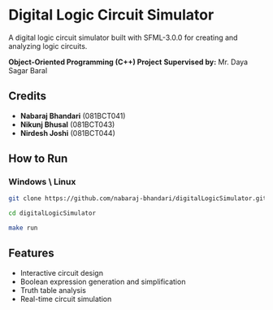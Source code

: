 # Digital Logic Circuit Simulator

A digital logic circuit simulator built with SFML-3.0.0 for creating and analyzing logic circuits.

**Object-Oriented Programming (C++) Project**
**Supervised by:** Mr. Daya Sagar Baral

## Credits

- **Nabaraj Bhandari** (081BCT041)
- **Nikunj Bhusal** (081BCT043)
- **Nirdesh Joshi** (081BCT044)


## How to Run

### Windows \ Linux

```bash
git clone https://github.com/nabaraj-bhandari/digitalLogicSimulator.git
```

```bash
cd digitalLogicSimulator
```

```bash
make run
```

## Features

- Interactive circuit design
- Boolean expression generation and simplification
- Truth table analysis
- Real-time circuit simulation
